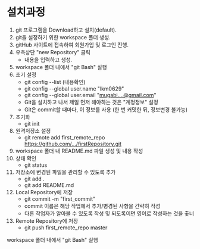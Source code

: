 # 설치과정
1. git 프로그램을 Download하고 설치(default).
2. git을 설정하기 위한 workspace 폴더 생성.
3. gitHub 사이트에 접속하여 회원가입 및 로그인 진행.
4. 우측상단 "new Repository" 클릭
   * 내용을 입력하고 생성.
5. workspace 폴더 내에서 "git Bash" 실행
6. 초기 설정
   * git config --list (내용확인)
   * git config --global user.name "lkm0629"
   * git config --global user.email "mugabi....@gmail.com"
   * Git을 설치하고 나서 제일 먼저 해야하는 것은 "계정정보" 설정
   * Git은 commit할 때마다, 이 정보를 사용
   (한 번 커밋한 뒤, 정보변경 불가능)
7. 초기화
   * git init
8. 원격저장소 설정
   * git remote add first_remote_repo https://github.com/.../firstRepository.git
9. workspace 폴더 내 README.md 파일 생성 및 내용 작성
10. 상태 확인
    * git status
11. 저장소에 변경된 파일을 관리할 수 있도록 추가
    * git add .
    * git add README.md
12. Local Repository에 저장
    * git commit -m "first_commit"
    * commit 이름은 해당 작업에서 추가/병경된 사항을 갼략히 작성
    * 다른 작업자가 알아볼 수 있도록 작성 및 되도록이면 영어로 작성하는 것을 춫너
13. Remote Repository에 저장
    * git push first_remote_repo master


workspace 폴더 내에서 "git Bash" 실행